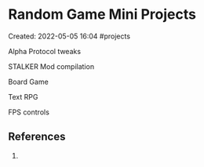 # Random Game Mini Projects

Created: 2022-05-05 16:04
#projects 

Alpha Protocol tweaks

STALKER Mod compilation

Board Game

Text RPG

FPS controls




## References
1. 

